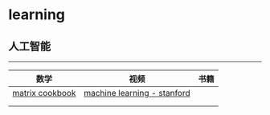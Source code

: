 learning    
====    
人工智能
-------    
--------------
|数学       |   视频        | 书籍  |
| ------------- |:-------------:| -----:|
| [matrix cookbook](http://www2.imm.dtu.dk/pubdb/views/edoc_download.php/3274/pdf/imm3274.pdf)      | [machine learning - stanford](https://www.coursera.org/learn/machine-learning) |  |
|       |      |   |
|  |       |     |
